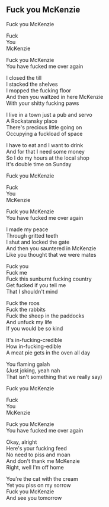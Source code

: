 ## Fuck you McKenzie

Fuck you McKenzie  

Fuck  
You  
McKenzie  

Fuck you McKenzie  
You have fucked me over again  

I closed the till  
I stacked the shelves  
I mopped the fucking floor  
And then you waltzed in here McKenzie  
With your shitty fucking paws  

I live in a town just a pub and servo  
A Rockatansky place  
There's precious little going on  
Occupying a fuckload of space  

I have to eat and I want to drink  
And for that I need some money  
So I do my hours at the local shop  
It's double time on Sunday  

Fuck you McKenzie  

Fuck  
You  
McKenzie  

Fuck you McKenzie  
You have fucked me over again  

I made my peace  
Through gritted teeth  
I shut and locked the gate  
And then you sauntered in McKenzie  
Like you thought that we were mates  

Fuck you  
Fuck me  
Fuck this sunburnt fucking country  
Get fucked if you tell me  
That I shouldn't mind  

Fuck the roos  
Fuck the rabbits  
Fuck the sheep in the paddocks  
And unfuck my life  
If you would be so kind  

It's in-fucking-credible  
How in-fucking-edible  
A meat pie gets in the oven all day  

You flaming galah  
(Just joking, yeah nah  
That isn't something that we really say)  

Fuck you McKenzie  

Fuck  
You  
McKenzie  

Fuck you McKenzie  
You have fucked me over again  

Okay, alright  
Here's your fucking feed  
No need to piss and moan  
And don't thank me McKenzie  
Right, well I'm off home  

You're the cat with the cream  
Yet you piss on my sorrow  
Fuck you McKenzie  
And see you tomorrow  
